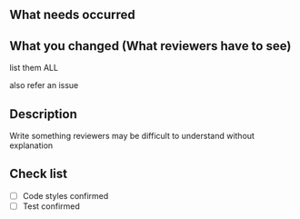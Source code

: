 ## What needs occurred

## What you changed (What reviewers have to see)
list them ALL

also refer an issue

## Description
Write something reviewers may be difficult to understand without explanation

## Check list
- [ ] Code styles confirmed
- [ ] Test confirmed
